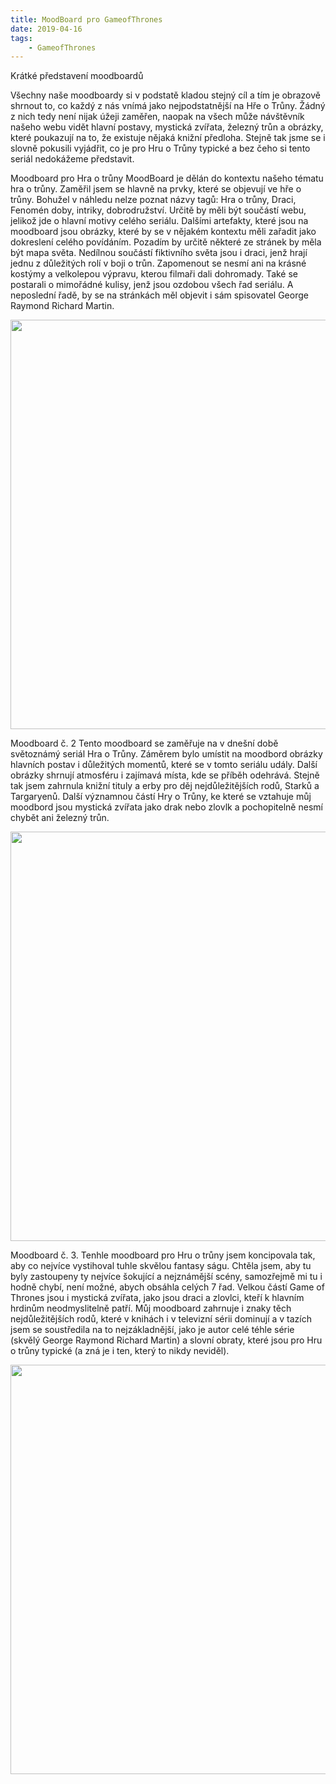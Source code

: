 ```yaml
---
title: MoodBoard pro GameofThrones
date: 2019-04-16
tags: 
    - GameofThrones
---
```

Krátké představení moodboardů

Všechny naše moodboardy si v podstatě kladou stejný cíl a tím je obrazově shrnout to, co každý z nás vnímá jako nejpodstatnější na Hře o Trůny. Žádný z nich tedy není nijak úžeji zaměřen, naopak na všech může návštěvník našeho webu vidět hlavní postavy, mystická zvířata, železný trůn a obrázky, které poukazují na to, že existuje nějaká knižní předloha. Stejně tak jsme se i slovně pokusili vyjádřit, co je pro Hru o Trůny typické a bez čeho si tento seriál nedokážeme představit.

Moodboard pro Hra o trůny
MoodBoard je dělán do kontextu našeho tématu hra o trůny. Zaměřil jsem se hlavně na prvky, které se objevují ve hře o trůny. Bohužel v náhledu nelze poznat názvy tagů: Hra o trůny, Draci, Fenomén doby, intriky, dobrodružství. Určitě by měli být součástí webu, jelikož jde o hlavní motivy celého seriálu. Dalšími artefakty, které jsou na moodboard jsou obrázky, které by se v nějakém kontextu měli zařadit jako dokreslení celého povídáním. Pozadím by určitě některé ze stránek by měla být mapa světa. Nedílnou součástí fiktivního světa jsou i draci, jenž hrají jednu z důležitých rolí v boji o trůn. Zapomenout se nesmí ani na krásné kostýmy a velkolepou výpravu, kterou filmaři dali dohromady. Také se postarali o mimořádné kulisy, jenž jsou ozdobou všech řad seriálu. A neposlední řadě, by se na stránkách měl objevit i sám spisovatel George Raymond Richard Martin.

<img src="https://is.muni.cz/auth/www/463705/export_moodboard-1HgtlL.png" width="655">


Moodboard č. 2
Tento moodboard se zaměřuje na v dnešní době světoznámý seriál Hra o Trůny. Záměrem bylo umístit na moodbord obrázky hlavních postav i důležitých momentů, které se v tomto seriálu udály. Další obrázky shrnují atmosféru i zajímavá místa, kde se příběh odehrává. Stejně tak jsem zahrnula knižní tituly a erby pro děj nejdůležitějších rodů, Starků a Targaryenů. Další významnou částí Hry o Trůny, ke které se vztahuje můj moodbord jsou mystická zvířata jako drak nebo zlovlk a pochopitelně nesmí chybět ani železný trůn. 

<img src="https://is.muni.cz/auth/www/488358/export_hra-o-trny-moodboard-1HgqO0.jpg" width="655">


Moodboard č. 3. Tenhle moodboard pro Hru o trůny jsem koncipovala tak, aby co nejvíce vystihoval tuhle skvělou fantasy ságu.
Chtěla jsem, aby tu byly zastoupeny ty nejvíce šokující a nejznámější scény, samozřejmě mi tu i hodně chybí, není možné, abych 
obsáhla celých 7 řad. Velkou částí Game of Thrones jsou i mystická zvířata, jako jsou draci a zlovlci, kteří k hlavním hrdinům neodmyslitelně patří.
Můj moodboard zahrnuje i znaky těch nejdůležitějších rodů, které v knihách i v televizní sérii dominují a v tazích jsem se soustředila na to nejzákladnější, 
jako je autor celé téhle série (skvělý George Raymond Richard Martin) a slovní obraty, které jsou pro Hru o trůny typické (a zná je i ten, který to nikdy neviděl). 

<img src="https://is.muni.cz/auth/www/489318/export_game-of-thrones-1HgqOp.png" width="655">



